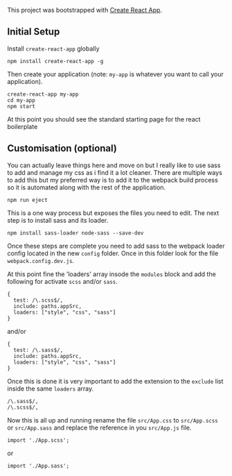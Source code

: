 This project was bootstrapped with [Create React App](https://github.com/facebookincubator/create-react-app).

## Initial Setup
Install `create-react-app` globally
```
npm install create-react-app -g
```
Then create your application (note: `my-app` is whatever you want to call your application).
```
create-react-app my-app
cd my-app
npm start
```
At this point you should see the standard starting page for the react boilerplate

## Customisation (optional)
You can actually leave things here and move on but I really like to use sass to add and manage my css as i find it a lot cleaner. There are multiple ways to add this but my preferred way is to add it to the webpack build process so it is automated along with the rest of the application.
```
npm run eject
```
This is a one way process but exposes the files you need to edit. The next step is to install sass and its loader.
```
npm install sass-loader node-sass --save-dev
```
Once these steps are complete you need to add sass to the webpack loader config located in the new `config` folder. Once in this folder look for the file `webpack.config.dev.js`.

At this point fine the 'loaders' array insode the `modules` block and add the following for activate `scss` and/or `sass`.
```
{
  test: /\.scss$/,
  include: paths.appSrc,
  loaders: ["style", "css", "sass"]
}
```
and/or
```
{
  test: /\.sass$/,
  include: paths.appSrc,
  loaders: ["style", "css", "sass"]
}
```
Once this is done it is very important to add the extension to the `exclude` list inside the same `loaders` array.
```
/\.sass$/,
/\.scss$/,
```
Now this is all up and running rename the file `src/App.css` to `src/App.scss` or `src/App.sass` and replace the reference in you `src/App.js` file.
```
import './App.scss';
```
or
```
import './App.sass';
```
